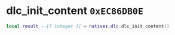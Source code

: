 # dlc_init_content `0xEC86DB0E`

```lua
local result --[[ integer ]] = natives.dlc.dlc_init_content()
```